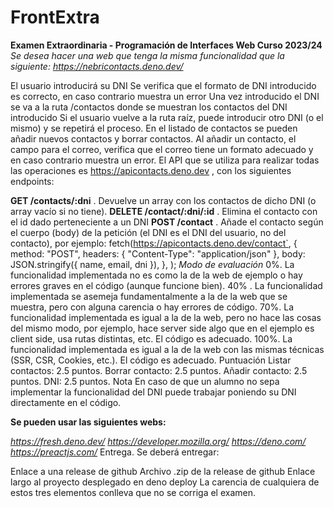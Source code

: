 # FrontExtra
**Examen Extraordinaria - Programación de Interfaces Web
Curso 2023/24**
*Se desea hacer una web que tenga la misma funcionalidad que la siguiente: https://nebricontacts.deno.dev/*

El usuario introducirá su DNI
Se verifica que el formato de DNI introducido es correcto, en caso contrario muestra un error
Una vez introducido el DNI se va a la ruta /contactos donde se muestran los contactos del DNI introducido
Si el usuario vuelve a la ruta raíz, puede introducir otro DNI (o el mismo) y se repetirá el proceso.
En el listado de contactos se pueden añadir nuevos contactos y borrar contactos.
Al añadir un contacto, el campo para el correo, verifica que el correo tiene un formato adecuado y en caso contrario muestra un error.
El API que se utiliza para realizar todas las operaciones es https://apicontacts.deno.dev , con los siguientes endpoints:

**GET /contacts/:dni** . Devuelve un array con los contactos de dicho DNI (o array vacío si no tiene).
**DELETE /contact/:dni/:id** . Elimina el contacto con el id dado perteneciente a un DNI
**POST /contact** . Añade el contacto según el cuerpo (body) de la petición (el DNI es el DNI del usuario, no del contacto), por ejemplo:
fetch(https://apicontacts.deno.dev/contact`,
     {
       method: "POST",
       headers: { "Content-Type": "application/json" },
       body: JSON.stringify({ name, email, dni }),
     },
   );
*Modo de evaluación*
0%. La funcionalidad implementada no es como la de la web de ejemplo o hay errores graves en el código (aunque funcione bien).
40% . La funcionalidad implementada se asemeja fundamentalmente a la de la web que se muestra, pero con alguna carencia o hay errores de código.
70%. La funcionalidad implementada es igual a la de la web, pero no hace las cosas del mismo modo, por ejemplo, hace server side algo que en el ejemplo es client side, usa rutas distintas, etc. El código es adecuado.
100%. La funcionalidad implementada es igual a la de la web con las mismas técnicas (SSR, CSR, Cookies, etc.). El código es adecuado.
Puntuación
Listar contactos: 2.5 puntos.
Borrar contacto: 2.5 puntos.
Añadir contacto: 2.5 puntos.
DNI: 2.5 puntos.
Nota
En caso de que un alumno no sepa implementar la funcionalidad del DNI puede trabajar poniendo su DNI directamente en el código.

**Se pueden usar las siguientes webs:**

*https://fresh.deno.dev/
https://developer.mozilla.org/
https://deno.com/
https://preactjs.com/*
Entrega.
Se deberá entregar:

Enlace a una release de github
Archivo .zip de la release de github
Enlace largo al proyecto desplegado en deno deploy
La carencia de cualquiera de estos tres elementos conlleva que no se corriga el examen.
